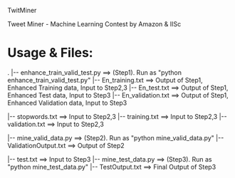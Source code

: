 TwitMiner

Tweet Miner - Machine Learning Contest by Amazon & IISc

Usage & Files:
==============
.
|-- enhance_train_valid_test.py   ==> (Step1). Run as "python enhance_train_valid_test.py"
|-- En_training.txt								==> Output of Step1, Enhanced Training data, Input to Step2,3
|-- En_test.txt										==> Output of Step1, Enhanced Test data, Input to Step3
|-- En_validation.txt							==> Output of Step1, Enhanced Validation data, Input to Step3

|-- stopwords.txt									==> Input to Step2,3
|-- training.txt									==> Input to Step2,3
|-- validation.txt								==> Input to Step2,3

|-- mine_valid_data.py						==> (Step2). Run as "python mine_valid_data.py"	
|-- ValidationOutput.txt					==> Output of Step2

|-- test.txt											==> Input to Step3
|-- mine_test_data.py							==>	(Step3). Run as "python mine_test_data.py"
|-- TestOutput.txt								==> Final Output of Step3


